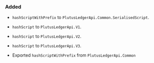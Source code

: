 <!--
A new scriv changelog fragment.

Uncomment the section that is right (remove the HTML comment wrapper).
-->

<!--
### Removed

- A bullet item for the Removed category.

-->
<!--
### Added

- A bullet item for the Added category.

-->
<!--
### Changed

- A bullet item for the Changed category.

-->
<!--
### Deprecated

- A bullet item for the Deprecated category.

-->
<!--
### Fixed

- A bullet item for the Fixed category.

-->
<!--
### Security

- A bullet item for the Security category.

-->
### Added

- `hashScriptWithPrefix` to `PlutusLedgerApi.Common.SerialisedScript`. 
- `hashScript` to `PlutusLedgerApi.V1`. 
- `hashScript` to `PlutusLedgerApi.V2`.
- `hashScript` to `PlutusLedgerApi.V3`.

- Exported `hashScriptWithPrefix` from `PlutusLedgerApi.Common`
